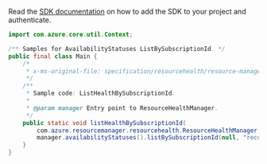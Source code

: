 Read the [SDK documentation](https://github.com/Azure/azure-sdk-for-java/blob/azure-resourcemanager-resourcehealth_1.0.0-beta.2/sdk/resourcehealth/azure-resourcemanager-resourcehealth/README.md) on how to add the SDK to your project and authenticate.

```java
import com.azure.core.util.Context;

/** Samples for AvailabilityStatuses ListBySubscriptionId. */
public final class Main {
    /*
     * x-ms-original-file: specification/resourcehealth/resource-manager/Microsoft.ResourceHealth/stable/2020-05-01/examples/AvailabilityStatuses_ListBySubscriptionId.json
     */
    /**
     * Sample code: ListHealthBySubscriptionId.
     *
     * @param manager Entry point to ResourceHealthManager.
     */
    public static void listHealthBySubscriptionId(
        com.azure.resourcemanager.resourcehealth.ResourceHealthManager manager) {
        manager.availabilityStatuses().listBySubscriptionId(null, "recommendedactions", Context.NONE);
    }
}
```
